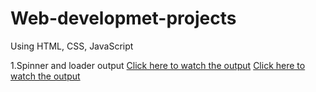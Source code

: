 # Web-developmet-projects
Using HTML, CSS, JavaScript

1.Spinner and loader output
[Click here to watch the output](Spinner%and%Loader/spinner%output.mp4)
[Click here to watch the output](Spinner%20and%20Loader/loader%20output.mp4)

